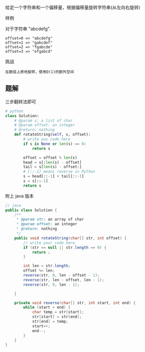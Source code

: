 给定一个字符串和一个偏移量，根据偏移量旋转字符串(从左向右旋转)

样例

对于字符串 "abcdefg".

    offset=0 => "abcdefg"
    offset=1 => "gabcdef"
    offset=2 => "fgabcde"
    offset=3 => "efgabcd"

挑战

    在数组上原地旋转，使用O(1)的额外空间

## 题解

三步翻转法即可

```python
# python
class Solution:
    # @param s: a list of char
    # @param offset: an integer
    # @return: nothing
    def rotateString(self, s, offset):
        # write you code here
        if s is None or len(s) == 0:
            return s

        offset = offset % len(s)
        head = s[:len(s) - offset]
        tail = s[len(s) - offset:]
        # [::-1] means reverse in Python
        s = head[::-1] + tail[::-1]
        s = s[::-1]
        return s

```
附上 java 版本

```java
// java
public class Solution {
    /**
     * @param str: an array of char
     * @param offset: an integer
     * @return: nothing
     */
    public void rotateString(char[] str, int offset) {
        // write your code here
        if (str == null || str.length == 0) {
            return ;
        }

        int len = str.length;
        offset %= len;
        reverse(str, 0, len - offset - 1);
        reverse(str, len - offset, len - 1);
        reverse(str, 0, len - 1);

    }

    private void reverse(char[] str, int start, int end) {
        while (start < end) {
            char temp = str[start];
            str[start] = str[end];
            str[end] = temp;
            start++;
            end--;
        }
    }
}

```